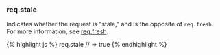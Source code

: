 <!---
 Copyright (c) 2016 StrongLoop, IBM, and Express Contributors
 License: MIT
-->

<h3 id='req.stale'>req.stale</h3>

Indicates whether the request is "stale," and is the opposite of `req.fresh`.
For more information, see [req.fresh](#req.fresh).

{% highlight js %}
req.stale
// => true
{% endhighlight %}
